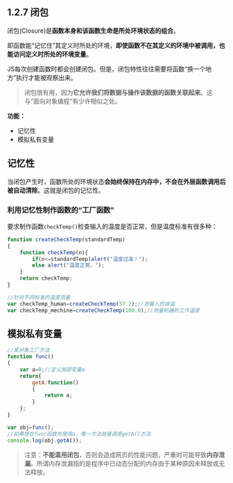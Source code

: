 ## 1.2.7 闭包

闭包(Closure)是**函数本身和该函数生命是所处环境状态的组合**。

即函数能“记忆住”其定义时所处的环境，**即使函数不在其定义的环境中被调用，也能访问定义时所处的环境变量**。

JS每次创建函数时都会创建闭包。但是，闭包特性往往需要将函数“换一个地方”执行才能被观察出来。

> 闭包很有用，因为**它允许我们将数据与操作该数据的函数关联起来**。这与“面向对象编程”有少许相似之处。

**功能：**

- 记忆性
- 模拟私有变量

## 记忆性

当闭包产生时，函数所处的环境状态**会始终保持在内存中，不会在外层函数调用后被自动清除**。这就是闭包的记忆性。

### 利用记忆性制作函数的“工厂函数”

要求制作函数`checkTemp()`检查输入的温度是否正常，但是温度标准有很多种：

```js
function createCheckTemp(standardTemp)
{
    function checkTemp(n){
        if(n<=standardTemp)alert("温度过高！");
        else alert("温度正常。");
    }
    return checkTemp;
}

//针对不同标准的温度测量
var checkTemp_human=createCheckTemp(37.2);//测量人的体温
var checkTemp_mechine=createCheckTemp(100.0);//测量机器的工作温度
```

## 模拟私有变量

```js
//某对象工厂方法
function func()
{
    var a=0;//定义局部变量a
    return{
        getA:function()
        {
            return a;
        }
    };
}

var obj=func();
//如果想在func函数外使用a，唯一方法就是调用getA()方法
console.log(obj.getA());
```

> 注意：**不能滥用闭包**，否则会造成网页的性能问题，严重时可能导致**内存泄漏**。所谓内存泄漏指的是程序中已动态分配的内存由于某种原因未释放或无法释放。
